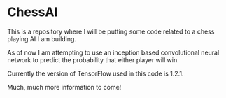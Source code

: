 # ChessAI

This is a repository where I will be putting some code related to a chess playing AI I am building.

As of now I am attempting to use an inception based convolutional neural network to predict the probability that either player will win.


Currently the version of TensorFlow used in this code is 1.2.1.

Much, much more information to come!
